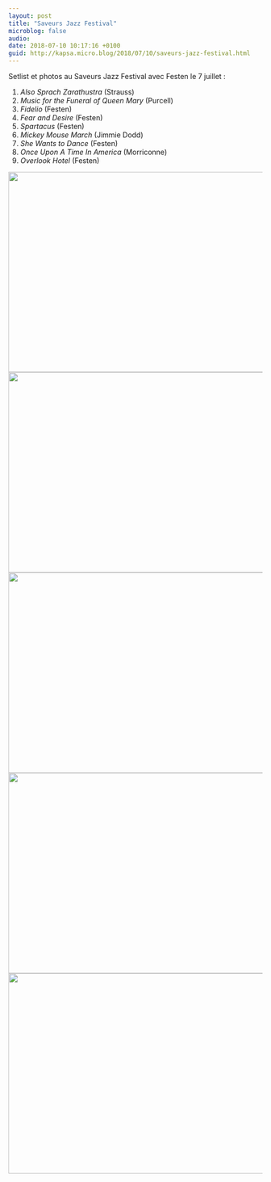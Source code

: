 ```yaml
---
layout: post
title: "Saveurs Jazz Festival"
microblog: false
audio: 
date: 2018-07-10 10:17:16 +0100
guid: http://kapsa.micro.blog/2018/07/10/saveurs-jazz-festival.html
---
```

Setlist et photos au Saveurs Jazz Festival avec Festen le 7 juillet :

1. _Also Sprach Zarathustra_ (Strauss)
2. _Music for the Funeral of Queen Mary_ (Purcell)
3. _Fidelio_ (Festen)
4. _Fear and Desire_ (Festen)
5. _Spartacus_ (Festen)
6. _Mickey Mouse March_ (Jimmie Dodd)
7. _She Wants to Dance_ (Festen)
8. _Once Upon A Time In America_ (Morriconne)
9. _Overlook Hotel_ (Festen)

<img src="http://www.jeankapsa.com/uploads/2018/6d76569d8a.jpg" width="600" height="397" /><img src="http://www.jeankapsa.com/uploads/2018/b5612ba851.jpg" width="600" height="397" /><img src="http://www.jeankapsa.com/uploads/2018/dc31eada9c.jpg" width="600" height="397" /><img src="http://www.jeankapsa.com/uploads/2018/2649254d83.jpg" width="600" height="397" /><img src="http://www.jeankapsa.com/uploads/2018/fc295901bc.jpg" width="600" height="397" />
